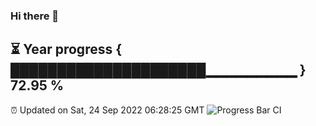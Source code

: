 ### Hi there 👋
⏳ Year progress { █████████████████████▁▁▁▁▁▁▁▁▁ } 72.95 %
---
⏰ Updated on Sat, 24 Sep 2022 06:28:25 GMT
![Progress Bar CI](https://github.com/liununu/liununu/workflows/Progress%20Bar%20CI/badge.svg)
